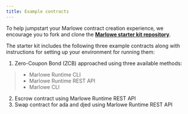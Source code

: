 ```yaml
---
title: Example contracts
---
```


To help jumpstart your Marlowe contract creation experience, we encourage you to fork and clone the **[Marlowe starter kit repository](https://github.com/input-output-hk/marlowe-starter-kit)**. 

The starter kit includes the following three example contracts along with instructions for setting up your environment for running them: 

1. Zero-Coupon Bond (ZCB) approached using three available methods:
> * Marlowe Runtime CLI
> * Marlowe Runtime REST API
> * Marlowe CLI
2. Escrow contract using Marlowe Runtime REST API
3. Swap contract for ada and djed using Marlowe Runtime REST API

